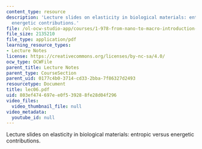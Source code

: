 ```yaml
---
content_type: resource
description: 'Lecture slides on elasticity in biological materials: entropic versus
  energetic contributions.'
file: /ol-ocw-studio-app/courses/1-978-from-nano-to-macro-introduction-to-atomistic-modeling-techniques-january-iap-2007/803ef474697ee0f539288fe28d04f296_lec06.pdf
file_size: 2135210
file_type: application/pdf
learning_resource_types:
- Lecture Notes
license: https://creativecommons.org/licenses/by-nc-sa/4.0/
ocw_type: OCWFile
parent_title: Lecture Notes
parent_type: CourseSection
parent_uid: 0177c4b0-3714-cd33-2bba-7f86327d2493
resourcetype: Document
title: lec06.pdf
uid: 803ef474-697e-e0f5-3928-8fe28d04f296
video_files:
  video_thumbnail_file: null
video_metadata:
  youtube_id: null
---
```

Lecture slides on elasticity in biological materials: entropic versus energetic contributions.